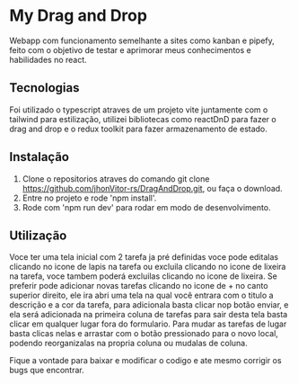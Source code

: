 # My Drag and Drop
  Webapp com funcionamento semelhante a sites como kanban e pipefy, feito com o objetivo de testar e aprimorar meus conhecimentos e habilidades no react.
## Tecnologias
  Foi utilizado o typescript atraves de um projeto vite juntamente com o tailwind para estilização, utilizei bibliotecas como reactDnD para fazer o drag and drop e o redux toolkit para fazer armazenamento de estado.
## Instalação
  1. Clone o repositorios atraves do comando git clone https://github.com/jhonVitor-rs/DragAndDrop.git, ou faça o download.
  2. Entre no projeto e rode 'npm install'.
  3. Rode com 'npm run dev' para rodar em modo de desenvolvimento.
## Utilização
  Voce ter uma tela inicial com 2 tarefa ja pré definidas voce pode editalas clicando no icone de lapis na tarefa ou excluila clicando no icone de lixeira na tarefa, voce tambem poderá excluilas clicando no icone de lixeira.
  Se preferir pode adicionar novas tarefas clicando no icone de + no canto superior direito, ele ira abri uma tela na qual você entrara com o titulo a descrição e a cor da tarefa, para adicionala basta clicar nop botão enviar, e ela será adicionada na primeira coluna de tarefas para sair desta tela basta clicar em qualquer lugar fora do formulario.
  Para mudar as tarefas de lugar basta clicas nelas e arrastar com o botão pressionado para o novo local, podendo reorganizalas na propria coluna ou mudalas de coluna.

  Fique a vontade para baixar e modificar o codigo e ate mesmo corrigir os bugs que encontrar.
